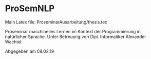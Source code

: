 # ProSemNLP
Main Latex file: ProseminarAusarbeitung/thesis.tex

Proseminar maschinelles Lernen im Kontext der Programmierung in natürlicher Sprache.
Unter Betreuung von Dipl. Informatiker Alexander Wachtel.

Abgegeben am 08.02.19
